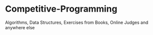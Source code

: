 # Competitive-Programming
Algorithms, Data Structures, Exercises from Books, Online Judges and anywhere else

